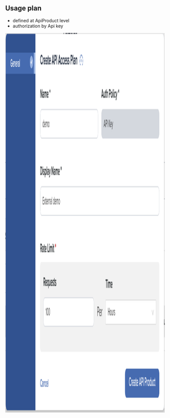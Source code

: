 ## Usage plan

* defined at ApiProduct level
* authorization by Api key

<img src="lib/images/portal-admin-usage-plan.png" style="height:30vh"/>